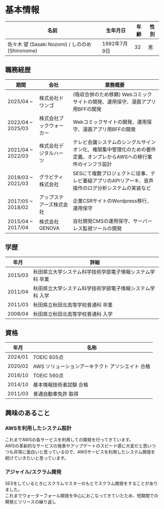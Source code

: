 # 基本情報

|名前|生年月日|年齢|性別|
|---|---|---|---|
|佐々木 望 (Sasaki Nozomi) / しののめ (Shinonome)|1992年7月9日|32|男|

## 職務経歴

|期間|会社|業務概要|
|---|---|---|
|2025/04 ~ |株式会社ドワンゴ|(吸収合併のため移籍) Webコミックサイトの開発、運用保守、漫画アプリ用BFFの開発|
|2022/04 ~ 2025/03|株式会社ブックウォーカー|Webコミックサイトの開発、運用保守、漫画アプリ用BFFの開発|
|2021/04 ~ 2022/03|株式会社デジタルハーツ|テレビ会議システムのシングルサインオン化、権限集中管理化のための要件定義、オンプレからAWSへの移行案件のインフラ設計|
|2018/03 ~ 2021/03|グラビティ株式会社|SESにて複数プロジェクトに従事、テレビ番組アプリのAPIリアーキ、音声操作のログ分析システムの実装など|
|2017/05 ~ 2018/02|アップステアーズ株式会社|企業CSRサイトのWordpress移行、運用保守|
|2015/04 ~ 2017/04|株式会社GENOVA|自社開発CMSの運用保守、サーバーレス監視ツールの開発|

## 学歴

|年月|詳細|
|---|---|
|2015/03|秋田県立大学システム科学技術学部電子情報システム学科 卒業|
|2011/04|秋田県立大学システム科学技術学部電子情報システム学科 入学|
|2011/03|秋田県立秋田北高等学校普通科 卒業|
|2008/04|秋田県立秋田北高等学校普通科 入学|

## 資格

|年月|名称|
|---|---|
|2024/01|TOEIC 605点|
|2020/02|AWS ソリューションアーキテクト アソシエイト 合格|
|2016/10|TOEIC 560点|
|2014/10|基本情報技術者試験 合格|
|2011/03|普通自動車免許 取得|

## 興味のあること

### AWSを利用したシステム設計

これまでAWSの各サービスを利用しての開発を行ってきています。   
AWSの革新的なサービスの発表やアップデートのスピード感に大変だと思いつつも非常に面白いと思っているので、AWSサービスを利用したシステム開発を続けていきたいと思っています。    

### アジャイル/スクラム開発

SESをしているときにスクラムマスターのもとでスクラム開発をすることがありました。   
これまでウォーターフォール開発を中心におこなってきていたため、短期間での開発とリリースの繰り返し

